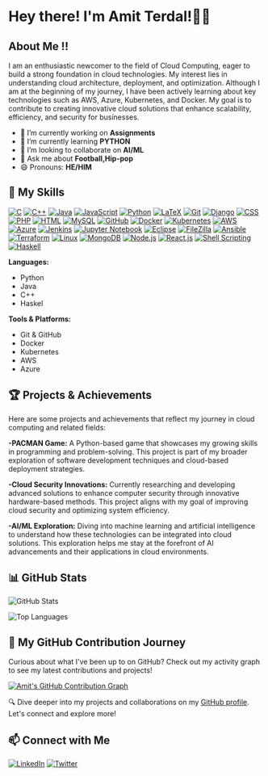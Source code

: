 # Hey there! I'm Amit Terdal!👋✨
## About Me !!

I am an enthusiastic newcomer to the field of Cloud Computing, eager to build a strong foundation in cloud technologies. My interest lies in understanding cloud architecture, deployment, and optimization. Although I am at the beginning of my journey, I have been actively learning about key technologies such as AWS, Azure, Kubernetes, and Docker. My goal is to contribute to creating innovative cloud solutions that enhance scalability, efficiency, and security for businesses.

- 🔭 I’m currently working on **Assignments**
- 🌱 I’m currently learning **PYTHON**
- 👯 I’m looking to collaborate on **AI/ML**
- 💬 Ask me about **Football,Hip-pop**
- 😄 Pronouns: **HE/HIM**

## 🚀 My Skills

[![C](https://img.shields.io/badge/C-A8B9CC?style=flat&logo=c&logoColor=white)](https://en.wikipedia.org/wiki/C_(programming_language))
[![C++](https://img.shields.io/badge/C++-00599C?style=flat&logo=cplusplus&logoColor=white)](https://isocpp.org/)
[![Java](https://img.shields.io/badge/Java-007396?style=flat&logo=java&logoColor=white)](https://www.oracle.com/java/)
[![JavaScript](https://img.shields.io/badge/JavaScript-F7DF1E?style=flat&logo=javascript&logoColor=black)](https://developer.mozilla.org/en-US/docs/Web/JavaScript)
[![Python](https://img.shields.io/badge/Python-3776AB?style=flat&logo=python&logoColor=white)](https://www.python.org/)
[![LaTeX](https://img.shields.io/badge/LaTeX-008080?style=flat&logo=latex&logoColor=white)](https://www.latex-project.org/)
[![Git](https://img.shields.io/badge/Git-F05032?style=flat&logo=git&logoColor=white)](https://git-scm.com/)
[![Django](https://img.shields.io/badge/Django-092E20?style=flat&logo=django&logoColor=white)](https://www.djangoproject.com/)
[![CSS](https://img.shields.io/badge/CSS-1572B6?style=flat&logo=css3&logoColor=white)](https://www.w3.org/Style/CSS/)
[![PHP](https://img.shields.io/badge/PHP-777BB4?style=flat&logo=php&logoColor=white)](https://www.php.net/)
[![HTML](https://img.shields.io/badge/HTML-E34F26?style=flat&logo=html5&logoColor=white)](https://developer.mozilla.org/en-US/docs/Web/HTML)
[![MySQL](https://img.shields.io/badge/MySQL-4479A1?style=flat&logo=mysql&logoColor=white)](https://www.mysql.com/)
[![GitHub](https://img.shields.io/badge/GitHub-181717?style=flat&logo=github&logoColor=white)](https://github.com/)
[![Docker](https://img.shields.io/badge/Docker-2496ED?style=flat&logo=docker&logoColor=white)](https://www.docker.com/)
[![Kubernetes](https://img.shields.io/badge/Kubernetes-326CE5?style=flat&logo=kubernetes&logoColor=white)](https://kubernetes.io/)
[![AWS](https://img.shields.io/badge/AWS-232F3E?style=flat&logo=amazonaws&logoColor=white)](https://aws.amazon.com/)
[![Azure](https://img.shields.io/badge/Azure-0078D4?style=flat&logo=microsoftazure&logoColor=white)](https://azure.microsoft.com/)
[![Jenkins](https://img.shields.io/badge/Jenkins-D24939?style=flat&logo=jenkins&logoColor=white)](https://www.jenkins.io/)
[![Jupyter Notebook](https://img.shields.io/badge/Jupyter%20Notebook-F37626?style=flat&logo=jupyter&logoColor=white)](https://jupyter.org/)
[![Eclipse](https://img.shields.io/badge/Eclipse-2C2255?style=flat&logo=eclipse&logoColor=white)](https://www.eclipse.org/)
[![FileZilla](https://img.shields.io/badge/FileZilla-003A70?style=flat&logo=filezilla&logoColor=white)](https://filezilla-project.org/)
[![Ansible](https://img.shields.io/badge/Ansible-EE0000?style=flat&logo=ansible&logoColor=white)](https://www.ansible.com/)
[![Terraform](https://img.shields.io/badge/Terraform-623CE4?style=flat&logo=terraform&logoColor=white)](https://www.terraform.io/)
[![Linux](https://img.shields.io/badge/Linux-FCC624?style=flat&logo=linux&logoColor=black)](https://www.kernel.org/)
[![MongoDB](https://img.shields.io/badge/MongoDB-47A248?style=flat&logo=mongodb&logoColor=white)](https://www.mongodb.com/)
[![Node.js](https://img.shields.io/badge/Node.js-339933?style=flat&logo=node.js&logoColor=white)](https://nodejs.org/)
[![React.js](https://img.shields.io/badge/React-61DAFB?style=flat&logo=react&logoColor=black)](https://reactjs.org/)
[![Shell Scripting](https://img.shields.io/badge/Shell%20Scripting-121011?style=flat&logo=gnubash&logoColor=white)](https://en.wikipedia.org/wiki/Shell_script)
[![Haskell](https://img.shields.io/badge/Haskell-5D4F85?style=flat&logo=haskell&logoColor=white)](https://www.haskell.org/)


**Languages:**
- Python
- Java
- C++
- Haskel

**Tools & Platforms:**
- Git & GitHub
- Docker
- Kubernetes
- AWS
- Azure

## 🏆 Projects & Achievements
Here are some projects and achievements that reflect my journey in cloud computing and related fields:

**-PACMAN Game:** A Python-based game that showcases my growing skills in programming and problem-solving. This project is part of my broader exploration of software development techniques and cloud-based deployment strategies.

**-Cloud Security Innovations:** Currently researching and developing advanced solutions to enhance computer security through innovative hardware-based methods. This project aligns with my goal of improving cloud security and optimizing system efficiency.

**-AI/ML Exploration:** Diving into machine learning and artificial intelligence to understand how these technologies can be integrated into cloud solutions. This exploration helps me stay at the forefront of AI advancements and their applications in cloud environments.

## 📊 GitHub Stats

<!-- GitHub Stats Card -->
![GitHub Stats](https://github-readme-stats.vercel.app/api?username=amitterdal2906&show_icons=true&hide_title=true&count_private=true&include_all_commits=true&theme=dark)


<!-- Top Languages Card -->
![Top Languages](https://github-readme-stats.vercel.app/api/top-langs/?username=amitterdal2906&layout=compact&theme=dark)


## 🚀 My GitHub Contribution Journey

Curious about what I've been up to on GitHub? Check out my activity graph to see my latest contributions and projects!

[![Amit's GitHub Contribution Graph](https://github-readme-activity-graph.vercel.app/graph?username=Amitterdal2906&theme=github)](https://github.com/ashutosh00710/github-readme-activity-graph)

🔍 Dive deeper into my projects and collaborations on my [GitHub profile](https://github.com/Amitterdal2906). Let's connect and explore more!



## 📫 Connect with Me

[![LinkedIn](https://img.shields.io/badge/LinkedIn-0A66C2?style=flat&logo=linkedin&logoColor=white)](https://www.linkedin.com/in/amit-s-terdal-89a52a329)
[![Twitter](https://img.shields.io/badge/Twitter-1DA1F2?style=flat&logo=twitter&logoColor=white)](https://twitter.com/AmitTerdal)

